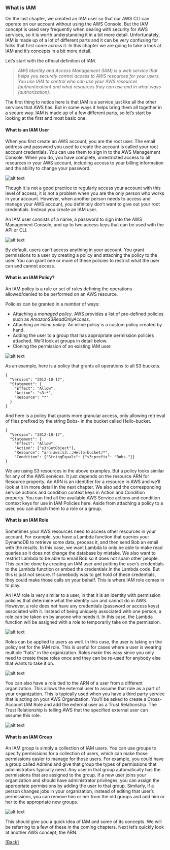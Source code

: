 ### **What is IAM**
On the last chapter, we created an IAM user so that our AWS CLI can operate on our account without using the AWS Console. But the IAM concept is used very frequently when dealing with security for AWS services, so it is worth understanding it in a bit more detail. Unfortunately, IAM is made up of a lot of different parts and it can be very confusing for folks that first come across it. In this chapter we are going to take a look at IAM and it’s concepts in a bit more detail.

Let’s start with the official definition of IAM.
> *AWS Identity and Access Management (IAM) is a web service that helps you securely control access to AWS resources for your users. You use IAM to control who can use your AWS resources (authentication) and what resources they can use and in what ways (authorization).*

The first thing to notice here is that IAM is a service just like all the other services that AWS has. But in some ways it helps bring them all together in a secure way. IAM is made up of a few different parts, so let’s start by looking at the first and most basic one.

#### **What is an IAM User**
When you first create an AWS account, you are the root user. The email address and password you used to create the account is called your root account credentials. You can use them to sign in to the AWS Management Console. When you do, you have complete, unrestricted access to all resources in your AWS account, including access to your billing information and the ability to change your password.

![alt text](https://d33wubrfki0l68.cloudfront.net/a483cb80d2271806aeed9a7b58fe1fc0b012ef84/2d4cb/assets/iam/iam-root-user.png)

Though it is not a good practice to regularly access your account with this level of access, it is not a problem when you are the only person who works in your account. However, when another person needs to access and manage your AWS account, you definitely don’t want to give out your root credentials. Instead you create an IAM user.

An IAM user consists of a name, a password to sign into the AWS Management Console, and up to two access keys that can be used with the API or CLI.

![alt text](https://d33wubrfki0l68.cloudfront.net/987d0a1b85be1d0596a703135184d44a532564b2/1eed4/assets/iam/iam-user.png)

By default, users can’t access anything in your account. You grant permissions to a user by creating a policy and attaching the policy to the user. You can grant one or more of these policies to restrict what the user can and cannot access.

#### **What is an IAM Policy?**
An IAM policy is a rule or set of rules defining the operations allowed/denied to be performed on an AWS resource.

Policies can be granted in a number of ways:

* Attaching a *managed policy*. AWS provides a list of pre-defined policies such as *AmazonS3ReadOnlyAccess*.
* Attaching an *inline policy*. An inline policy is a custom policy created by hand.
* Adding the user to a group that has appropriate permission policies attached. We’ll look at groups in detail below.
* Cloning the permission of an existing IAM user.

![alt text](https://d33wubrfki0l68.cloudfront.net/fa641d65339146ee8df965f796c7960e2d348dcc/71806/assets/iam/iam-policy.png)

As an example, here is a policy that grants all operations to all S3 buckets.

```
{
  "Version": "2012-10-17",
  "Statement": {
    "Effect": "Allow",
    "Action": "s3:*",
    "Resource": "*"
  }
}
```

And here is a policy that grants more granular access, only allowing retrieval of files prefixed by the string Bobs- in the bucket called Hello-bucket.

```
{
  "Version": "2012-10-17",
  "Statement": {
    "Effect": "Allow",
    "Action": ["s3:GetObject"],
    "Resource": "arn:aws:s3:::Hello-bucket/*",
    "Condition": {"StringEquals": {"s3:prefix": "Bobs-"}}
}
```

We are using S3 resources in the above examples. But a policy looks similar for any of the AWS services. It just depends on the resource ARN for Resource property. An ARN is an identifier for a resource in AWS and we’ll look at it in more detail in the next chapter. We also add the corresponding service actions and condition context keys in Action and Condition property. You can find all the available AWS Service actions and condition context keys for use in IAM Policies here. Aside from attaching a policy to a user, you can attach them to a role or a group.

#### **What is an IAM Role**
Sometimes your AWS resources need to access other resources in your account. For example, you have a Lambda function that queries your DynamoDB to retrieve some data, process it, and then send Bob an email with the results. In this case, we want Lambda to only be able to make read queries so it does not change the database by mistake. We also want to restrict Lambda to be able to email Bob so it does not spam other people. This can be done by creating an IAM user and putting the user’s credentials to the Lambda function or embed the credentials in the Lambda code. But this is just not secure. If somebody was to get hold of these credentials, they could make those calls on your behalf. This is where IAM role comes in to play.

An IAM role is very similar to a user, in that it is an identity with permission policies that determine what the identity can and cannot do in AWS. However, a role does not have any credentials (password or access keys) associated with it. Instead of being uniquely associated with one person, a role can be taken on by anyone who needs it. In this case, the Lambda function will be assigned with a role to temporarily take on the permission.

![alt text](https://d33wubrfki0l68.cloudfront.net/86d23f4b4b6cea98d06579caa3a1731b0e6b8e8d/8b331/assets/iam/service-as-iam-role.png)

Roles can be applied to users as well. In this case, the user is taking on the policy set for the IAM role. This is useful for cases where a user is wearing multiple “hats” in the organization. Roles make this easy since you only need to create these roles once and they can be re-used for anybody else that wants to take it on.

![alt text](https://d33wubrfki0l68.cloudfront.net/59abf730e2aa5fbbbc14c112e4de25d318f0af4f/2d2db/assets/iam/iam-user-as-iam-role.png)

You can also have a role tied to the ARN of a user from a different organization. This allows the external user to assume that role as a part of your organization. This is typically used when you have a third party service that is acting on your AWS Organization. You’ll be asked to create a Cross-Account IAM Role and add the external user as a Trust Relationship. The Trust Relationship is telling AWS that the specified external user can assume this role.

![alt text](https://d33wubrfki0l68.cloudfront.net/90660f607b6255b24ea650c8896a9fc0fc23fbf3/32f26/assets/iam/external-user-with-iam-role.png)


#### **What is an IAM Group**
An IAM group is simply a collection of IAM users. You can use groups to specify permissions for a collection of users, which can make those permissions easier to manage for those users. For example, you could have a group called Admins and give that group the types of permissions that administrators typically need. Any user in that group automatically has the permissions that are assigned to the group. If a new user joins your organization and should have administrator privileges, you can assign the appropriate permissions by adding the user to that group. Similarly, if a person changes jobs in your organization, instead of editing that user’s permissions, you can remove him or her from the old groups and add him or her to the appropriate new groups.

![alt text](https://d33wubrfki0l68.cloudfront.net/bb2ee21a258ec15963558b50aeb52e14c809a46b/27c76/assets/iam/complete-iam-concepts.png)

This should give you a quick idea of IAM and some of its concepts. We will be referring to a few of these in the coming chapters. Next let’s quickly look at another AWS concept; the ARN.

[[Back]](https://github.com/eksant/serverless-react-aws)
